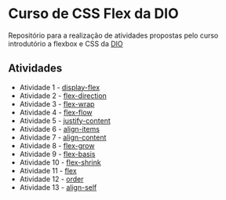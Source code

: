 # Curso de CSS Flex da DIO
Repositório para a realização de atividades propostas pelo curso introdutório a flexbox e CSS da [DIO](https://web.dio.me/)

## Atividades
- Atividade 1 - [display-flex](https://matheuspese.github.io/dio-curso-flexbox-css/Exercicios/0-display-flex.html)
- Atividade 2 - [flex-direction](https://matheuspese.github.io/dio-curso-flexbox-css/Exercicios/1-flex-direction.html)
- Atividade 3 - [flex-wrap](https://matheuspese.github.io/dio-curso-flexbox-css/Exercicios/2-flex-wrap.html)
- Atividade 4 - [flex-flow](https://matheuspese.github.io/dio-curso-flexbox-css/Exercicios/3-flex-flow.html)
- Atividade 5 - [justify-content](https://matheuspese.github.io/dio-curso-flexbox-css/Exercicios/4-justify-content.html)
- Atividade 6 - [align-items](https://matheuspese.github.io/dio-curso-flexbox-css/Exercicios/5-align-items.html)
- Atividade 7 - [align-content](https://matheuspese.github.io/dio-curso-flexbox-css/Exercicios/6-align-content.html)
- Atividade 8 - [flex-grow](https://matheuspese.github.io/dio-curso-flexbox-css/Exercicios/7-flex-grow.html)
- Atividade 9 - [flex-basis](https://matheuspese.github.io/dio-curso-flexbox-css/Exercicios/8-flex-basis.html) 
- Atividade 10 - [flex-shrink](https://matheuspese.github.io/dio-curso-flexbox-css/Exercicios/9-flex-shrink.html) 
- Atividade 11 - [flex](https://matheuspese.github.io/dio-curso-flexbox-css/Exercicios/10-flex.html) 
- Atividade 12 - [order](https://matheuspese.github.io/dio-curso-flexbox-css/Exercicios/11-order.html) 
- Atividade 13 - [align-self](https://matheuspese.github.io/dio-curso-flexbox-css/Exercicios/12-align-self.html) 
